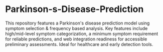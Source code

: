 # Parkinson-s-Disease-Prediction
This repository features a Parkinson's disease prediction model using symptom selection &amp; frequency based analysis. Key features include high/mid-level symptom categorization, a minimum symptom requirement for reliable predictions, and web integration readiness for accessible preliminary assessments. Ideal for healthcare and early detection tools.
